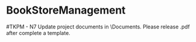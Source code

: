 # BookStoreManagement

#TKPM - N7
Update project documents in \Documents. Please release .pdf after complete a template.